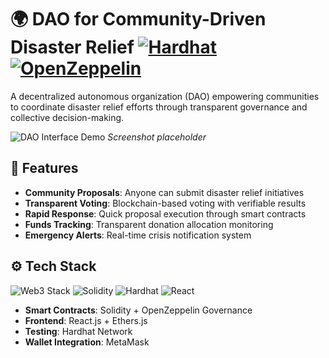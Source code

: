 # 🌍 DAO for Community-Driven Disaster Relief [![Hardhat](https://img.shields.io/badge/Hardhat-EFC45C?style=flat&logo=ethereum&logoColor=white)](https://hardhat.org) [![OpenZeppelin](https://img.shields.io/badge/OpenZeppelin-4E5EE4?logo=openzeppelin&logoColor=white)](https://openzeppelin.com)

A decentralized autonomous organization (DAO) empowering communities to coordinate disaster relief efforts through transparent governance and collective decision-making.

![DAO Interface Demo](https://via.placeholder.com/800x400.png?text=DAO+Interface+Demo) *Screenshot placeholder*

## 🚀 Features
- **Community Proposals**: Anyone can submit disaster relief initiatives
- **Transparent Voting**: Blockchain-based voting with verifiable results
- **Rapid Response**: Quick proposal execution through smart contracts
- **Funds Tracking**: Transparent donation allocation monitoring
- **Emergency Alerts**: Real-time crisis notification system

## ⚙️ Tech Stack
![Web3 Stack](https://img.shields.io/badge/Web3-F16822?style=for-the-badge&logo=web3.js&logoColor=white)
![Solidity](https://img.shields.io/badge/Solidity-363636?style=for-the-badge&logo=solidity&logoColor=white)
![Hardhat](https://img.shields.io/badge/Hardhat-EFC45C?style=for-the-badge&logo=ethereum&logoColor=black)
![React](https://img.shields.io/badge/React-20232A?style=for-the-badge&logo=react&logoColor=61DAFB)

- **Smart Contracts**: Solidity + OpenZeppelin Governance
- **Frontend**: React.js + Ethers.js
- **Testing**: Hardhat Network
- **Wallet Integration**: MetaMask

